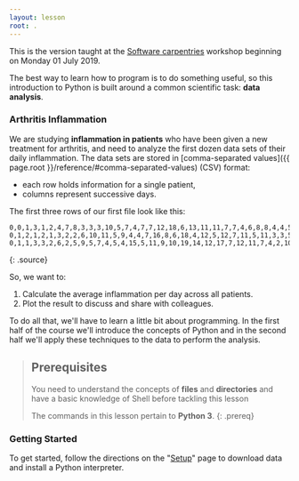 ```yaml
---
layout: lesson
root: .
---
```

This is the version taught at the [Software carpentries](https://bham-carpentries.github.io/2019-07-01-bham/) workshop beginning on Monday 01 July 2019.

The best way to learn how to program is to do something useful,
so this introduction to Python is built around a common scientific task:
**data analysis**.

### Arthritis Inflammation
We are studying **inflammation in patients** who have been given a new treatment for arthritis, and
need to analyze the first dozen data sets of their daily inflammation. The data sets are stored in
[comma-separated values]({{ page.root }}/reference/#comma-separated-values) (CSV) format:

- each row holds information for a single patient,
- columns represent successive days.

The first three rows of our first file look like this:
~~~
0,0,1,3,1,2,4,7,8,3,3,3,10,5,7,4,7,7,12,18,6,13,11,11,7,7,4,6,8,8,4,4,5,7,3,4,2,3,0,0
0,1,2,1,2,1,3,2,2,6,10,11,5,9,4,4,7,16,8,6,18,4,12,5,12,7,11,5,11,3,3,5,4,4,5,5,1,1,0,1
0,1,1,3,3,2,6,2,5,9,5,7,4,5,4,15,5,11,9,10,19,14,12,17,7,12,11,7,4,2,10,5,4,2,2,3,2,2,1,1
~~~
{: .source}

So, we want to:

1. Calculate the average inflammation per day across all patients.
2. Plot the result to discuss and share with colleagues.

To do all that, we'll have to learn a little bit about programming. In the first half of the course
we'll introduce the concepts of Python and in the second half we'll apply these techniques to 
the data to perform the analysis.

> ## Prerequisites
>
> You need to understand the concepts of **files** and **directories** and have a basic knowledge
> of Shell before tackling this lesson
>
> The commands in this lesson pertain to **Python 3**.
{: .prereq}

### Getting Started
To get started, follow the directions on the "[Setup](setup/)" page to download data
and install a Python interpreter.
